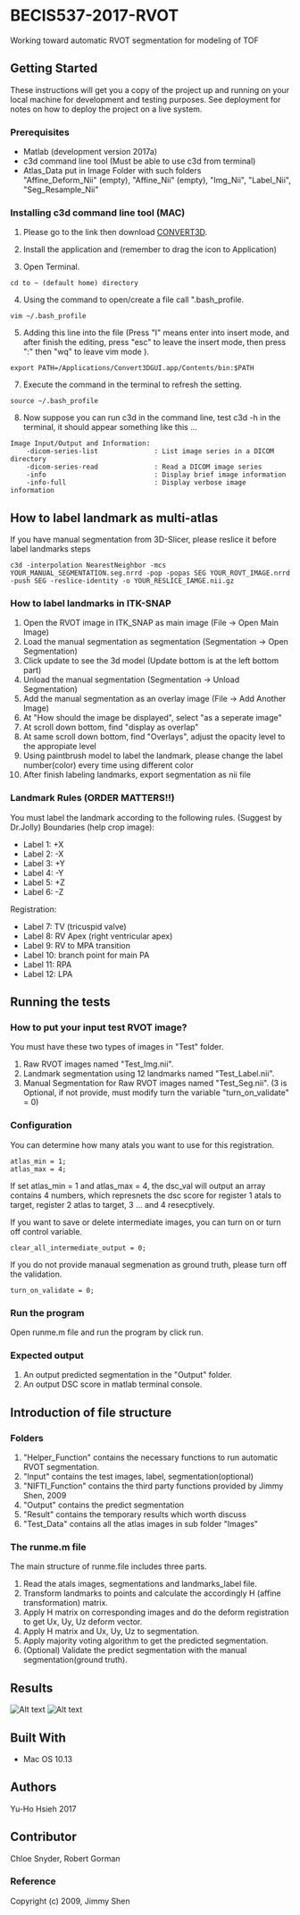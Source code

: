 # BECIS537-2017-RVOT

Working toward automatic RVOT segmentation for modeling of TOF

## Getting Started

These instructions will get you a copy of the project up and running on your local machine for development and testing purposes. See deployment for notes on how to deploy the project on a live system.


### Prerequisites
* Matlab (development version 2017a)
* c3d command line tool (Must be able to use c3d from terminal)
* Atlas_Data put in Image Folder with such folders  
"Affine_Deform_Nii" (empty), "Affine_Nii" (empty), "Img_Nii", "Label_Nii", "Seg_Resample_Nii"

### Installing c3d command line tool (MAC)

1. Please go to the link then download [CONVERT3D](http://www.itksnap.org/pmwiki/pmwiki.php?n=Downloads.C3D).

2. Install the application and (remember to drag the icon to Application)

3. Open Terminal.
```
cd to ~ (default home) directory
```

4. Using the command to open/create a file call ".bash_profile.
```
vim ~/.bash_profile
```

5. Adding this line into the file (Press "I" means enter into insert mode, and after finish the editing, press "esc" to leave the insert mode, then press ":" then "wq" to leave vim mode ).
```
export PATH=/Applications/Convert3DGUI.app/Contents/bin:$PATH
```

7. Execute the command in the terminal to refresh the setting.
```
source ~/.bash_profile
```

8. Now suppose you can run c3d in the command line, test c3d -h in the terminal, it should appear something like this ...

```
Image Input/Output and Information: 
    -dicom-series-list              : List image series in a DICOM directory
    -dicom-series-read              : Read a DICOM image series
    -info                           : Display brief image information        
    -info-full                      : Display verbose image information    
```


## How to label landmark as multi-atlas 

If you have manual segmentation from 3D-Slicer, please reslice it before label landmarks steps
```
c3d -interpolation NearestNeighbor -mcs YOUR_MANUAL_SEGMENTATION.seg.nrrd -pop -popas SEG YOUR_ROVT_IMAGE.nrrd -push SEG -reslice-identity -o YOUR_RESLICE_IAMGE.nii.gz
```


###  How to label landmarks in ITK-SNAP
1. Open the RVOT image in ITK_SNAP as main image (File -> Open Main Image)
2. Load the manual segmentation as segmentation (Segmentation -> Open Segmentation)
3. Click update to see the 3d model (Update bottom is at the left bottom part)
4. Unload the manual segmentation (Segmentation -> Unload Segmentation)
5. Add the manual segmentation as an overlay image (File -> Add Another Image)
6. At "How should the image be displayed", select "as a seperate image"
7. At scroll down bottom, find "display as overlap"
8. At same scroll down bottom, find "Overlays", adjust the opacity level to the appropiate level
9. Using paintbrush model to label the landmark, please change the label number(color) every time using different color
10. After finish labeling landmarks, export segmentation as nii file

### Landmark Rules (ORDER MATTERS!!)
You must label the landmark according to the following rules. (Suggest by Dr.Jolly)
Boundaries (help crop image):
* Label 1: +X
* Label 2: -X
* Label 3: +Y
* Label 4: -Y
* Label 5: +Z
* Label 6: -Z

Registration:
* Label 7: TV (tricuspid valve)
* Label 8: RV Apex (right ventricular apex)
* Label 9: RV to MPA transition
* Label 10: branch point for main PA
* Label 11: RPA
* Label 12: LPA



## Running the tests 

### How to put your input test RVOT image? 
You must have these two types of images in "Test" folder.
1. Raw RVOT images named "Test_Img.nii".
2. Landmark segmentation using 12 landmarks named "Test_Label.nii".
3. Manual Segmentation for Raw RVOT images named "Test_Seg.nii". 
(3 is Optional, if not provide, must modify turn the variable "turn_on_validate" = 0)

### Configuration
You can determine how many atals you want to use for this registration.
```
atlas_min = 1;
atlas_max = 4;
```
If set atlas_min = 1 and atlas_max = 4, the dsc_val will output an array contains 4 numbers, which represnets the dsc score for register 1 atals to target, register 2 atlas to target, 3 ... and 4 resecptively. 

If you want to save or delete intermediate images, you can turn on or turn off control variable.
```
clear_all_intermediate_output = 0;
```

If you do not provide manaual segmenation as ground truth, please turn off the validation.
```
turn_on_validate = 0;
```


### Run the program
Open runme.m file and run the program by click run.

### Expected output
1. An output predicted segmentation in the "Output" folder.
2. An output DSC score in matlab terminal console.


## Introduction of file structure 

### Folders
1. "Helper_Function" contains the necessary functions to run automatic RVOT segmentation.
2. "Input" contains the test images, label, segmentation(optional)
3. "NIFTI_Function" contains the third party functions provided by Jimmy Shen, 2009
4. "Output" contains the predict segmentation
5. "Result" contains the temporary results which worth discuss
7. "Test_Data" contains all the atlas images in sub folder "Images"

### The runme.m file
The main structure of runme.file includes three parts.
1. Read the atals images, segmentations and landmarks_label file.
2. Transform landmarks to points and calculate the accordingly H (affine transformation) matrix.
3. Apply H matrix on corresponding images and do the deform registration to get Ux, Uy, Uz deform vector.
4. Apply H matrix and Ux, Uy, Uz to segmentation.
5. Apply majority voting algorithm to get the predicted segmentation. 
6. (Optional) Validate the predict segmentation with the manual segmentation(ground truth). 

## Results
![Alt text](./ReadMe_Pics/Result_1.png?raw=true "Result1")
![Alt text](./ReadMe_Pics/Result_2.png?raw=true "Result2")

## Built With
*  Mac OS 10.13

## Authors
Yu-Ho Hsieh 2017

## Contributor
Chloe Snyder, Robert Gorman

### Reference
Copyright (c) 2009, Jimmy Shen


